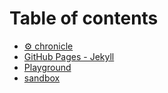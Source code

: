 # Table of contents

* [⚙ chronicle](README.md)
* [GitHub Pages - Jekyll](index.md)
* [Playground](playground.md)
* [sandbox](sandbox.md)
